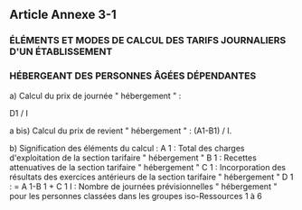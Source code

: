 ## Article Annexe 3-1

### ÉLÉMENTS ET MODES DE CALCUL DES TARIFS JOURNALIERS D'UN ÉTABLISSEMENT

### HÉBERGEANT DES PERSONNES ÂGÉES DÉPENDANTES

a) Calcul du prix de journée " hébergement " :

D1 / I

a bis) Calcul du prix de revient " hébergement " : (A1-B1) / I.

b) Signification des éléments du calcul :
A 1 : Total des charges d'exploitation de la section tarifaire " hébergement "
B 1 : Recettes attenuatives de la section tarifaire " hébergement "
C 1 : Incorporation des résultats des exercices antérieurs de la section tarifaire " hébergement
"
D 1 : = A 1-B 1 + C 1
I : Nombre de journées prévisionnelles " hébergement " pour les personnes classées dans
les groupes iso-Ressources 1 à 6

